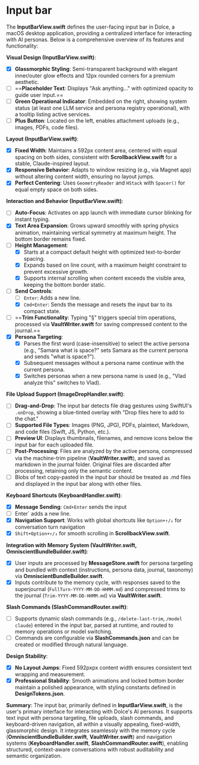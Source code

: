 # Input bar

The **InputBarView.swift** defines the user-facing input bar in Dolce, a macOS desktop application, providing a centralized interface for interacting with AI personas. Below is a comprehensive overview of its features and functionality:

**Visual Design (InputBarView.swift)**:
- [x] **Glassmorphic Styling**: Semi-transparent background with elegant inner/outer glow effects and 12px rounded corners for a premium aesthetic.
- [ ] ==**Placeholder Text**: Displays "Ask anything..." with optimized opacity to guide user input.==
- [ ] **Green Operational Indicator**: Embedded on the right, showing system status (at least one LLM service and persona registry operational), with a tooltip listing active services.
- [ ] **Plus Button**: Located on the left, enables attachment uploads (e.g., images, PDFs, code files).

**Layout (InputBarView.swift)**:
- [x] **Fixed Width**: Maintains a 592px content area, centered with equal spacing on both sides, consistent with **ScrollbackView.swift** for a stable, Claude-inspired layout.
- [x] **Responsive Behavior**: Adapts to window resizing (e.g., via Magnet app) without altering content width, ensuring no layout jumps.
- [x] **Perfect Centering**: Uses `GeometryReader` and `HStack` with `Spacer()` for equal empty space on both sides.

**Interaction and Behavior (InputBarView.swift)**:
- [ ] **Auto-Focus**: Activates on app launch with immediate cursor blinking for instant typing.
- [x] **Text Area Expansion**: Grows upward smoothly with spring physics animation, maintaining vertical symmetry at maximum height. The bottom border remains fixed.
- [ ] **Height Management**:
  - [x] Starts at a compact default height with optimized text-to-border spacing.
  - [x] Expands based on line count, with a maximum height constraint to prevent excessive growth.
  - [x] Supports internal scrolling when content exceeds the visible area, keeping the bottom border static.
- [ ] **Send Controls**:
  - [ ] `Enter`: Adds a new line.
  - [x] `Cmd+Enter`: Sends the message and resets the input bar to its compact state.
- [ ] ==**Trim Functionality**: Typing "§" triggers special trim operations, processed via **VaultWriter.swift** for saving compressed content to the journal.==
- [x] **Persona Targeting**:
  - [x] Parses the first word (case-insensitive) to select the active persona (e.g., "Samara what is space?" sets Samara as the current persona and sends "what is space?").
  - [x] Subsequent messages without a persona name continue with the current persona.
  - [x] Switches personas when a new persona name is used (e.g., "Vlad analyze this" switches to Vlad).

**File Upload Support (ImageDropHandler.swift)**:
- [ ] **Drag-and-Drop**: The input bar detects file drag gestures using SwiftUI's `.onDrop`, showing a blue-tinted overlay with "Drop files here to add to the chat."
- [ ] **Supported File Types**: Images (PNG, JPG), PDFs, plaintext, Markdown, and code files (Swift, JS, Python, etc.).
- [ ] **Preview UI**: Displays thumbnails, filenames, and remove icons below the input bar for each uploaded file.
- [ ] **Post-Processing**: Files are analyzed by the active persona, compressed via the machine-trim pipeline (**VaultWriter.swift**), and saved as markdown in the journal folder. Original files are discarded after processing, retaining only the semantic content.
- [ ] Blobs of text copy-pasted in the input bar should be treated as .md files and displayed in the input bar along with other files. 

**Keyboard Shortcuts (KeyboardHandler.swift)**:
- [x] **Message Sending**: `Cmd+Enter` sends the input
- [ ] Enter` adds a new line.
- [x] **Navigation Support**: Works with global shortcuts like `Option+↑/↓` for conversation turn navigation
- [x] `Shift+Option+↑/↓` for smooth scrolling in **ScrollbackView.swift**.

**Integration with Memory System (VaultWriter.swift, OmniscientBundleBuilder.swift)**:
- [x] User inputs are processed by **MessageStore.swift** for persona targeting and bundled with context (instructions, persona data, journal, taxonomy) via **OmniscientBundleBuilder.swift**.
- [x] Inputs contribute to the memory cycle, with responses saved to the superjournal (`FullTurn-YYYY-MM-DD-HHMM.md`) and compressed trims to the journal (`Trim-YYYY-MM-DD-HHMM.md`) via **VaultWriter.swift**.

**Slash Commands (SlashCommandRouter.swift)**:
- [ ] Supports dynamic slash commands (e.g., `/delete-last-trim`, `/model claude`) entered in the input bar, parsed at runtime, and routed to memory operations or model switching.
- [ ] Commands are configurable via **SlashCommands.json** and can be created or modified through natural language.

**Design Stability**:
- [x] **No Layout Jumps**: Fixed 592pxpx content width ensures consistent text wrapping and measurement.
- [x] **Professional Stability**: Smooth animations and locked bottom border maintain a polished appearance, with styling constants defined in **DesignTokens.json**.

**Summary**:
The input bar, primarily defined in **InputBarView.swift**, is the user's primary interface for interacting with Dolce's AI personas. It supports text input with persona targeting, file uploads, slash commands, and keyboard-driven navigation, all within a visually appealing, fixed-width, glassmorphic design. It integrates seamlessly with the memory cycle (**OmniscientBundleBuilder.swift**, **VaultWriter.swift**) and navigation systems (**KeyboardHandler.swift**, **SlashCommandRouter.swift**), enabling structured, context-aware conversations with robust auditability and semantic organization.